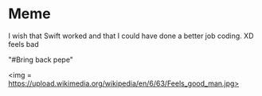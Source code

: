 # Meme

I wish that Swift worked and that I could have done a better job coding. XD feels bad 


"#Bring back pepe"

<img = https://upload.wikimedia.org/wikipedia/en/6/63/Feels_good_man.jpg></img>
